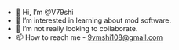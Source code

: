 - 👋 Hi, I’m @V79shi
- 👀 I’m interested in learning about mod software.
- 💞️ I’m not really looking to collaborate. 
- 📫 How to reach me - 9vmshi108@gmail.com

<!---
V79shi/V79shi is a ✨ special ✨ repository because its `README.md` (this file) appears on your GitHub profile.
You can click the Preview link to take a look at your changes.
--->

